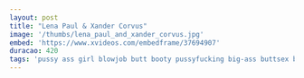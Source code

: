 ```yaml
---
layout: post
title: "Lena Paul & Xander Corvus"
image: '/thumbs/lena_paul_and_xander_corvus.jpg'
embed: 'https://www.xvideos.com/embedframe/37694907'
duracao: 420
tags: 'pussy ass girl blowjob butt booty pussyfucking big-ass buttsex big-boobs black-cock xander-corvus boy-friend lena-paul'
---
```

